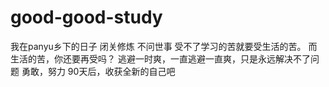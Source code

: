 # good-good-study
我在panyu乡下的日子
闭关修炼
不问世事
受不了学习的苦就要受生活的苦。
而生活的苦，你还要再受吗？
逃避一时爽，一直逃避一直爽，只是永远解决不了问题
勇敢，努力
90天后，收获全新的自己吧

